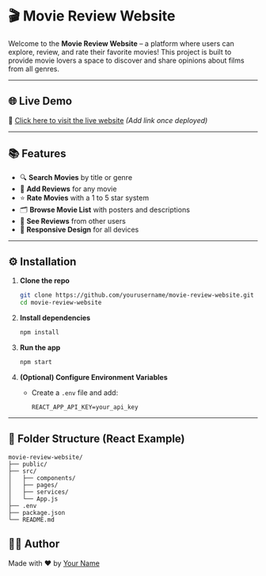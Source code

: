 # 🎬 Movie Review Website

Welcome to the **Movie Review Website** – a platform where users can explore, review, and rate their favorite movies! This project is built to provide movie lovers a space to discover and share opinions about films from all genres.

---

## 🌐 Live Demo

🔗 [Click here to visit the live website](#) *(Add link once deployed)*

---



## 📚 Features

- 🔍 **Search Movies** by title or genre  
- 📝 **Add Reviews** for any movie  
- ⭐ **Rate Movies** with a 1 to 5 star system  
- 🗂️ **Browse Movie List** with posters and descriptions  
- 🧾 **See Reviews** from other users  
- 📱 **Responsive Design** for all devices

---



## ⚙️ Installation

1. **Clone the repo**
   ```bash
   git clone https://github.com/yourusername/movie-review-website.git
   cd movie-review-website
   ```

2. **Install dependencies**
   ```bash
   npm install
   ```

3. **Run the app**
   ```bash
   npm start
   ```

4. **(Optional) Configure Environment Variables**
   - Create a `.env` file and add:
     ```
     REACT_APP_API_KEY=your_api_key
     ```

---

## 🚧 Folder Structure (React Example)

```
movie-review-website/
├── public/
├── src/
│   ├── components/
│   ├── pages/
│   ├── services/
│   └── App.js
├── .env
├── package.json
└── README.md
```


## 👨‍💻 Author

Made with ❤️ by [Your Name](https://github.com/yourusername)
